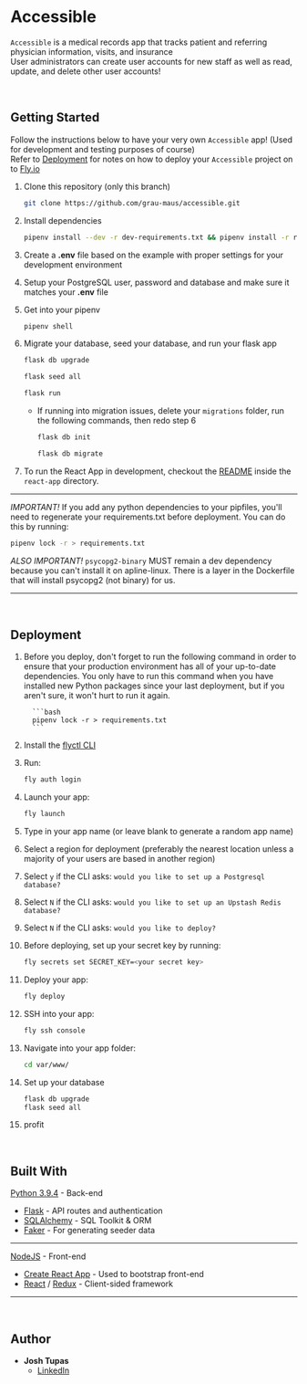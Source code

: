 # Accessible

`Accessible` is a medical records app that tracks patient and referring physician information, visits, and insurance
<br/>
User administrators can create user accounts for new staff as well as read, update, and delete other user accounts!

<br/>

## Getting Started

Follow the instructions below to have your very own `Accessible` app! (Used for development and testing purposes of course)
<br/>
Refer to [Deployment](#Deployment) for notes on how to deploy your `Accessible` project on to [Fly.io](https://fly.io/)

1. Clone this repository (only this branch)

   ```bash
   git clone https://github.com/grau-maus/accessible.git
   ```

2. Install dependencies

   ```bash
   pipenv install --dev -r dev-requirements.txt && pipenv install -r requirements.txt
   ```

3. Create a **.env** file based on the example with proper settings for your
   development environment

4. Setup your PostgreSQL user, password and database and make sure it matches your **.env** file

5. Get into your pipenv

   ```bash
   pipenv shell
   ```

6. Migrate your database, seed your database, and run your flask app

   ```bash
   flask db upgrade
   ```

   ```bash
   flask seed all
   ```

   ```bash
   flask run
   ```

   - If running into migration issues, delete your `migrations` folder, run the following commands, then redo step 6

     ```bash
     flask db init
     ```

     ```bash
     flask db migrate
     ```

7. To run the React App in development, checkout the [README](./react-app/README.md) inside the `react-app` directory.

---

_IMPORTANT!_
If you add any python dependencies to your pipfiles, you'll need to regenerate your requirements.txt before deployment.
You can do this by running:

```bash
pipenv lock -r > requirements.txt
```

_ALSO IMPORTANT!_
`psycopg2-binary` MUST remain a dev dependency because you can't install it on apline-linux.
There is a layer in the Dockerfile that will install psycopg2 (not binary) for us.

---

<!-- End with an example of getting some data out of the system or using it for a little demo -->

<br/>

## Deployment

1.  Before you deploy, don't forget to run the following command in order to
    ensure that your production environment has all of your up-to-date
    dependencies. You only have to run this command when you have installed new
    Python packages since your last deployment, but if you aren't sure, it won't
    hurt to run it again.

          ```bash
          pipenv lock -r > requirements.txt
          ```

2.  Install the [flyctl CLI](https://fly.io/docs/hands-on/install-flyctl/)

3.  Run:

    ```bash
    fly auth login
    ```

4.  Launch your app:

    ```bash
    fly launch
    ```

5.  Type in your app name (or leave blank to generate a random app name)

6.  Select a region for deployment (preferably the nearest location unless a majority of your users are based in another region)

7.  Select `y` if the CLI asks: `would you like to set up a Postgresql database?`

8.  Select `N` if the CLI asks: `would you like to set up an Upstash Redis database?`

9.  Select `N` if the CLI asks: `would you like to deploy?`

10. Before deploying, set up your secret key by running:

    ```bash
    fly secrets set SECRET_KEY=<your secret key>
    ```

11. Deploy your app:

    ```bash
    fly deploy
    ```

12. SSH into your app:

    ```bash
    fly ssh console
    ```

13. Navigate into your app folder:

    ```bash
    cd var/www/
    ```

14. Set up your database

    ```bash
    flask db upgrade
    flask seed all
    ```

15. profit

<br/>

## Built With

[Python 3.9.4](https://www.python.org/) - Back-end

- [Flask](https://flask.palletsprojects.com/en/2.0.x/) - API routes and authentication
- [SQLAlchemy](https://www.sqlalchemy.org/) - SQL Toolkit & ORM
- [Faker](https://faker.readthedocs.io/en/master/) - For generating seeder data

---

[NodeJS](https://nodejs.org/en/) - Front-end

- [Create React App](https://github.com/facebook/create-react-app) - Used to bootstrap front-end
- [React](https://reactjs.org/) / [Redux](https://redux.js.org/) - Client-sided framework

---

<br/>

## Author

- **Josh Tupas**
  - [LinkedIn](https://www.linkedin.com/in/josh-tupas/)
